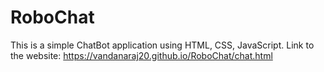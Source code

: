 # RoboChat

This is a simple ChatBot application using HTML, CSS, JavaScript.
Link to the website: https://vandanaraj20.github.io/RoboChat/chat.html

